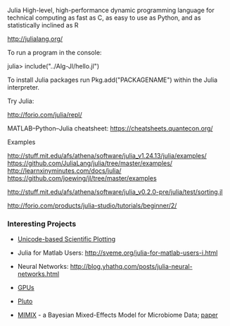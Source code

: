 Julia 
High-level, high-performance dynamic programming language for technical computing
as fast as C, as easy to use as Python, and as statistically inclined as R

http://julialang.org/

To run a program in the console:

julia> include("../Alg-Jl/hello.jl")

To install Julia packages run Pkg.add("PACKAGENAME") within the Julia interpreter.

Try Julia:

http://forio.com/julia/repl/

MATLAB–Python–Julia cheatsheet:  https://cheatsheets.quantecon.org/

Examples

http://stuff.mit.edu/afs/athena/software/julia_v1.24.13/julia/examples/
https://github.com/JuliaLang/julia/tree/master/examples/
http://learnxinyminutes.com/docs/julia/
https://github.com/joewing/jl/tree/master/examples

http://stuff.mit.edu/afs/athena/software/julia_v0.2.0-pre/julia/test/sorting.jl

http://forio.com/products/julia-studio/tutorials/beginner/2/


### Interesting Projects

+ [Unicode-based Scientific Plotting](https://github.com/Evizero/UnicodePlots.jl)


+ Julia for Matlab Users: http://sveme.org/julia-for-matlab-users-i.html

+ Neural Networks: http://blog.yhathq.com/posts/julia-neural-networks.html

+ [GPUs](https://julialang.org/blog/2018/12/ml-language-compiler)

+ [Pluto](https://github.com/fonsp/Pluto.jl)

+ [MIMIX](https://github.com/nsgrantham/mimix) - a Bayesian Mixed-Effects Model for
Microbiome Data;  [paper](https://arxiv.org/pdf/1703.07747.pdf)
